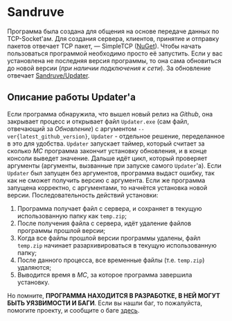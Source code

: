 # Sandruve
Программа была создана для общения на основе передаче данных по TCP-Socket'ам.
Для создания сервера, клиентов, принятие и отправку пакетов отвечает TCP пакет, — SimpleTCP ([NuGet](https://www.nuget.org/packages/SimpleTCP/1.0.24)).
Чтобы начать пользоваться программой необходимо просто её запустить. Если у вас установлена не последняя версия программы, то она сама обновиться до новой версии (*при наличии подключения к сети*).
За обновление отвечает [Sandruve/Updater](https://github.com/owoPeef/Sandruve/tree/master/Updater).


## Описание работы Updater'а
Если программа обнаружила, что вышел новый релиз на *Github*, она закрывает процесс и открывает файл `Updater.exe` (сам файл, отвечающий за *Обновление*) с аргументом `--ver{latest_github_version}`, `Updater` - отдельное решение, переделанное в это для удобства.
`Updater` запускает таймер, который считает за сколько *МС* программа закончит установку обновления, и в конце консоли выведет значение.
Дальше идёт цикл, который проверяет аргументы (аргументы, вызванные при запуске самого `Updater`'а).
Если `Updater` был запущен без аргументов, программа выдаст ошибку, так как не сможет получить версию с аргумента.
Если же программа запущена корректно, с аргументами, то начнётся установка новой версии.
Последовательность действий установки:
1. Программа получает файл с сервера, и сохраняет в текущую использованную папку как `temp.zip`;
2. После получения файла с сервера, идёт удаление файлов программы прошлой версии;
3. Когда все файлы прошлой версии программы удалены, файл `temp.zip` начинает разархивироваться в текущую использованную папку;
4. После данного процесса, все временные файлы (т.е. `temp.zip`) удаляются;
5. Выводится время в *МС*, за которое программа завершила установку.


Но помните, **ПРОГРАММА НАХОДИТСЯ В РАЗРАБОТКЕ, В НЕЙ МОГУТ БЫТЬ УЯЗВИМОСТИ И БАГИ**.
Если вы нашли баг, то пожалуйста, помогите проекту, и сообщите о баге [здесь](https://github.com/owoPeef/Sandruve/issues).
